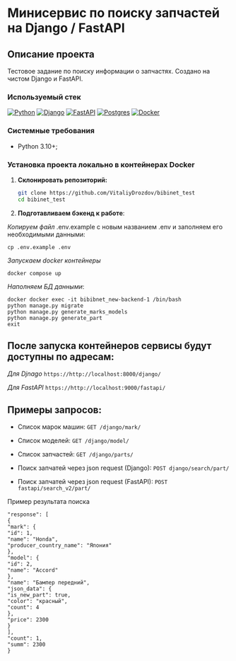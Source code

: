 # Минисервис по поиску запчастей на Django / FastAPI


## Описание проекта<a name="description"></a>
Тестовое задание по поиску информации о запчастях. Cоздано на чистом Django и FastAPI.


### Используемый стек<a name="stack"></a>

[![Python][Python-badge]][Python-url]
[![Django][Django-badge]][Django-url]
[![FastAPI][FastAPI-badge]][FastAPI-url]
[![Postgres][Postgres-badge]][Postgres-url]
[![Docker][Docker-badge]][Docker-url]

### Системные требования
- Python 3.10+;


### Установка проекта локально в контейнерах Docker <a name="local-install"></a>

1. **Склонировать репозиторий:**

   ```bash
   git clone https://github.com/VitaliyDrozdov/bibinet_test
   cd bibinet_test


2. **Подготавливаем бэкенд к работе**:

*Копируем файл*  .env.example с новым названием .env и заполняем его необходимыми данными:

```shell
cp .env.example .env
```
*Запускаем docker контейнеры*

```shell
docker compose up
```

*Наполняем БД данными*:
```shell
docker docker exec -it bibibnet_new-backend-1 /bin/bash
python manage.py migrate
python manage.py generate_marks_models
python manage.py generate_part
exit
```


## После запуска контейнеров сервисы будут доступны по адресам:
*Для Djnago*
```https://http://localhost:8000/django/```

*Для FastAPI*
 ```https://http://localhost:9000/fastapi/```



## Примеры запросов:
- Список марок машин:
``` GET /django/mark/ ```

- Список моделей:
``` GET /django/model/ ```

- Список запчастей:
``` GET /django/parts/ ```

- Поиск запчатей через json request (Django):
``` POST django/search/part/ ```

- Поиск запчатей через json request (FastAPI):
``` POST fastapi/search_v2/part/ ```


Пример результата поиска
```{
"response": [
{
"mark": {
"id": 1,
"name": "Honda",
"producer_country_name": "Япония"
},
"model": {
"id": 2,
"name": "Accord"
},
"name": "Бампер передний",
"json_data": {
"is_new_part": true,
"color": "красный",
"count": 4
},
"price": 2300
}
],
"count": 1,
"summ": 2300
}
```


<!-- MARKDOWN LINKS & BADGES -->

[Python-url]: https://www.python.org/

[Python-badge]: https://img.shields.io/badge/Python-376f9f?style=for-the-badge&logo=python&logoColor=white

[Django-url]: https://github.com/django/django

[Django-badge]: https://img.shields.io/badge/Django-0c4b33?style=for-the-badge&logo=django&logoColor=white


[Postgres-url]: https://www.postgresql.org/

[Postgres-badge]: https://img.shields.io/badge/postgres-306189?style=for-the-badge&logo=postgresql&logoColor=white

[Docker-url]: https://www.postgresql.org/

[Docker-badge]: https://img.shields.io/badge/docker-%230db7ed.svg?style=for-the-badge&logo=docker&logoColor=white

[FastAPI-url]: https://fastapi.tiangolo.com/

[FastAPI-badge]: https://img.shields.io/badge/FastAPI-005571?style=for-the-badge&logo=fastapi
